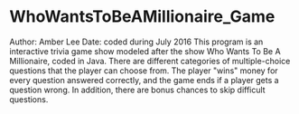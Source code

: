 # WhoWantsToBeAMillionaire_Game
Author: Amber Lee
Date: coded during July 2016
This program is an interactive trivia game show modeled after the show Who Wants To Be A Millionaire, coded in Java. There are different categories of multiple-choice questions that the player can choose from. The player "wins" money for every question answered correctly, and the game ends if a player gets a question wrong. In addition, there are bonus chances to skip difficult questions.